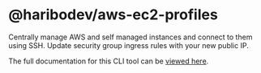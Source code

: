 @haribodev/aws-ec2-profiles
===========================

Centrally manage AWS and self managed instances and connect to them using SSH. Update security group ingress rules with your new public IP.

The full documentation for this CLI tool can be [viewed here](https://aep.haribodev.uk).
